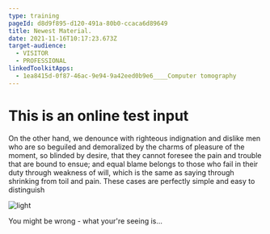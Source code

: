 ```yaml
---
type: training
pageId: d8d9f895-d120-491a-80b0-ccaca6d89649
title: Newest Material.
date: 2021-11-16T10:17:23.673Z
target-audience:
  - VISITOR
  - PROFESSIONAL
linkedToolkitApps:
  - 1ea8415d-0f87-46ac-9e94-9a42eed0b9e6____Computer tomography
---
```

# This is an online test input

On the other hand, we denounce with righteous indignation and dislike men who are so beguiled and demoralized by the charms of pleasure of the moment, so blinded by desire, that they cannot foresee the pain and trouble that are bound to ensue; and equal blame belongs to those who fail in their duty through weakness of will, which is the same as saying through shrinking from toil and pain. These cases are perfectly simple and easy to distinguish

![light](https://picsum.photos/id/232/200/300 "wonderful pichture")

You might be wrong - what your're seeing is...